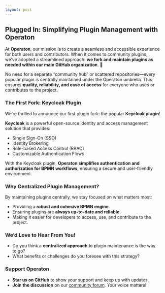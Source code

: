 ```yaml
---
layout: post
---
```


## Plugged In: Simplifying Plugin Management with Operaton

At **Operaton**, our mission is to create a seamless and accessible experience for both users and contributors. When it comes to community plugins, we’ve adopted a streamlined approach: **we fork and maintain plugins as needed within our main GitHub organization**. 🚀

No need for a separate “community hub” or scattered repositories—every popular plugin is centrally maintained under the Operaton umbrella. This ensures **quality, reliability, and ease of access** for everyone who uses or contributes to the project.

### The First Fork: Keycloak Plugin

We’re thrilled to announce our first plugin fork: the popular **Keycloak plugin**!

**Keycloak** is a powerful open-source identity and access management solution that provides:
- Single Sign-On (SSO)
- Identity Brokering
- Role-based Access Control (RBAC)
- Customizable Authentication Flows

With the Keycloak plugin, **Operaton simplifies authentication and authorization for BPMN workflows**, ensuring a secure and user-friendly environment.

### Why Centralized Plugin Management?

By maintaining plugins centrally, we stay focused on what matters most:
- Providing a **robust and cohesive BPMN engine**.
- Ensuring plugins are **always up-to-date and reliable**.
- Making it easier for developers to access, use, and contribute to the project.

### We’d Love to Hear From You!

- Do you think a **centralized approach** to plugin maintenance is the way to go?
- What benefits or challenges do you foresee with this strategy?

### Support Operaton

- **Star us on GitHub** to show your support and keep up with updates.
- **Join the discussion** on our [community forum](https://forum.operaton.org). Your voice matters!
